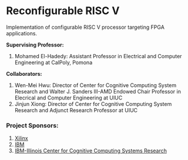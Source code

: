 # Reconfigurable RISC V

Implementation of configurable RISC V processor targeting FPGA applications.

**Supervising Professor:** 

1. Mohamed El-Hadedy: Assistant Professor in Electrical and Computer Engineering at CalPoly, Pomona  

**Collaborators:**
1. Wen-Mei Hwu:  Director of Center for Cognitive Computing System Research and Walter J. Sanders III-AMD Endowed Chair Professor in Elecrical and Computer Engineering at UIUC 
2. Jinjun Xiong: Director of Center for Cognitive Computing System Research and Adjunct Research Professor at UIUC  


### Project Sponsors:

1. [Xilinx](https://www.xilinx.com/)
2. [IBM](https://qiskit.org/)
3. [IBM-Illinois Center for Cognitive Computing Systems Research](https://www.c3sr.com/)

